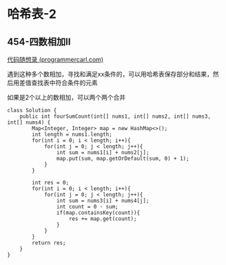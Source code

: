 # 哈希表-2

## 454-四数相加II

[代码随想录 (programmercarl.com)](https://programmercarl.com/0454.四数相加II.html#其他语言版本)

遇到这种多个数相加，寻找和满足xx条件的，可以用哈希表保存部分和结果，然后用差值查找表中符合条件的元素

如果是2个以上的数相加，可以两个两个合并

```
class Solution {
    public int fourSumCount(int[] nums1, int[] nums2, int[] nums3, int[] nums4) {
        Map<Integer, Integer> map = new HashMap<>();
        int length = nums1.length;
        for(int i = 0; i < length; i++){
            for(int j = 0; j < length; j++){
                int sum = nums1[i] + nums2[j];
                map.put(sum, map.getOrDefault(sum, 0) + 1);
            }
        }
        
        int res = 0;
        for(int i = 0; i < length; i++){
            for(int j = 0; j < length; j++){
                int sum = nums3[i] + nums4[j];
                int count = 0 - sum;
                if(map.containsKey(count)){
                    res += map.get(count);
                }
            }
        }
        return res;
    }
}
```

